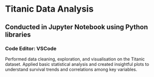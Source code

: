 # Titanic Data Analysis
## Conducted in Jupyter Notebook using Python libraries
### Code Editor: VSCode
Performed data cleaning, exploration, and visualisation on the Titanic dataset.
Applied basic statistical analysis and created insightful plots to understand survival trends and correlations among key variables.
